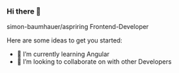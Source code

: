 ### Hi there 👋

simon-baumhauer/aspriring Frontend-Developer

Here are some ideas to get you started:
 <!--🔭 I’m currently working on -->
- 🌱 I’m currently learning Angular
- 👯 I’m looking to collaborate on with other Developers



